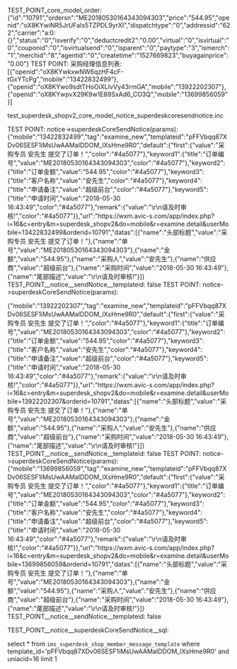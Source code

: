 TEST_POINT_core_model_order: {"id":"10791","ordersn":"ME20180530164343094303","price":"544.95","openid":"oX8KYwiNR5JrUFaIs5TZPDL9yrXI","dispatchtype":"0","addressid":"622","carrier":"a:0:{}","status":"0","isverify":"0","deductcredit2":"0.00","virtual":"0","isvirtual":"0","couponid":"0","isvirtualsend":"0","isparent":"0","paytype":"3","ismerch":"1","merchid":"8","agentid":"0","createtime":"1527669823","buyagainprice":"0.00"}
TEST POINT: 采购经理信息列表: [{"openid":"oX8KYwkxwNW6qzHF4cF-tGxYTcPg","mobile":"13422832499"},{"openid":"oX8KYwo9sdtTHoOiXLIvVy43rmGA","mobile":"13922202307"},{"openid":"oX8KYwpvX29K9w1E89SxAd6_CO3Q","mobile":"13699856059"}]



test_superdesk_shopv2_core_model_notice_superdeskcoresendnotice.inc

TEST POINT: notice->superdeskCoreSendNotice(params): {"mobile":"13422832499","tag":"examine_new","templateid":"pFFVbqq87XDv06SESF1iMsUwAAMaIDDOM_lXsHme9R0","default":{"first":{"value":"采购专员 安先生 提交了订单！","color":"#4a5077"},"keyword1":{"title":"订单编号","value":"ME20180530164343094303","color":"#4a5077"},"keyword2":{"title":"订单金额","value":"544.95","color":"#4a5077"},"keyword3":{"title":"客户名称","value":"安先生","color":"#4a5077"},"keyword4":{"title":"申请备注","value":"超级前台","color":"#4a5077"},"keyword5":{"title":"申请时间","value":"2018-05-30 16:43:49","color":"#4a5077"},"remark":{"value":"\r\n请及时审核!","color":"#4a5077"}},"url":"https:\/\/wxm.avic-s.com\/app\/index.php?i=16&c=entry&m=superdesk_shopv2&do=mobile&r=examine.detail&userMobile=13422832499&orderid=10791","datas":[{"name":"头部标题","value":"采购专员 安先生 提交了订单！"},{"name":"单号","value":"ME20180530164343094303"},{"name":"金额","value":"544.95"},{"name":"采购人","value":"安先生"},{"name":"供应商","value":"超级前台"},{"name":"采购时间","value":"2018-05-30 16:43:49"},{"name":"尾部描述","value":"\r\n请及时审核!"}]}
TEST_POINT__notice__sendNotice__templateid: false
TEST POINT: notice->superdeskCoreSendNotice(params): 


{"mobile":"13922202307","tag":"examine_new","templateid":"pFFVbqq87XDv06SESF1iMsUwAAMaIDDOM_lXsHme9R0","default":{"first":{"value":"采购专员 安先生 提交了订单！","color":"#4a5077"},"keyword1":{"title":"订单编号","value":"ME20180530164343094303","color":"#4a5077"},"keyword2":{"title":"订单金额","value":"544.95","color":"#4a5077"},"keyword3":{"title":"客户名称","value":"安先生","color":"#4a5077"},"keyword4":{"title":"申请备注","value":"超级前台","color":"#4a5077"},"keyword5":{"title":"申请时间","value":"2018-05-30 16:43:49","color":"#4a5077"},"remark":{"value":"\r\n请及时审核!","color":"#4a5077"}},"url":"https:\/\/wxm.avic-s.com\/app\/index.php?i=16&c=entry&m=superdesk_shopv2&do=mobile&r=examine.detail&userMobile=13922202307&orderid=10791","datas":[{"name":"头部标题","value":"采购专员 安先生 提交了订单！"},{"name":"单号","value":"ME20180530164343094303"},{"name":"金额","value":"544.95"},{"name":"采购人","value":"安先生"},{"name":"供应商","value":"超级前台"},{"name":"采购时间","value":"2018-05-30 16:43:49"},{"name":"尾部描述","value":"\r\n请及时审核!"}]}
TEST_POINT__notice__sendNotice__templateid: false
TEST POINT: notice->superdeskCoreSendNotice(params): {"mobile":"13699856059","tag":"examine_new","templateid":"pFFVbqq87XDv06SESF1iMsUwAAMaIDDOM_lXsHme9R0","default":{"first":{"value":"采购专员 安先生 提交了订单！","color":"#4a5077"},"keyword1":{"title":"订单编号","value":"ME20180530164343094303","color":"#4a5077"},"keyword2":{"title":"订单金额","value":"544.95","color":"#4a5077"},"keyword3":{"title":"客户名称","value":"安先生","color":"#4a5077"},"keyword4":{"title":"申请备注","value":"超级前台","color":"#4a5077"},"keyword5":{"title":"申请时间","value":"2018-05-30 16:43:49","color":"#4a5077"},"remark":{"value":"\r\n请及时审核!","color":"#4a5077"}},"url":"https:\/\/wxm.avic-s.com\/app\/index.php?i=16&c=entry&m=superdesk_shopv2&do=mobile&r=examine.detail&userMobile=13699856059&orderid=10791","datas":[{"name":"头部标题","value":"采购专员 安先生 提交了订单！"},{"name":"单号","value":"ME20180530164343094303"},{"name":"金额","value":"544.95"},{"name":"采购人","value":"安先生"},{"name":"供应商","value":"超级前台"},{"name":"采购时间","value":"2018-05-30 16:43:49"},{"name":"尾部描述","value":"\r\n请及时审核!"}]}
TEST_POINT__notice__sendNotice__templateid: false




TEST_POINT__notice__superdeskCoreSendNotice__sql:  


select *  from `ims_superdesk_shop_member_message_template` where        template_id='pFFVbqq87XDv06SESF1iMsUwAAMaIDDOM_lXsHme9R0'        and uniacid=16  limit 1
